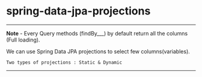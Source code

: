 # spring-data-jpa-projections

---
**Note** - Every Query methods (findBy___) by default return all the columns (Full loading).

We can use Spring Data JPA projections to select few columns(variables).

```agsl
Two types of projections : Static & Dynamic
```

---

